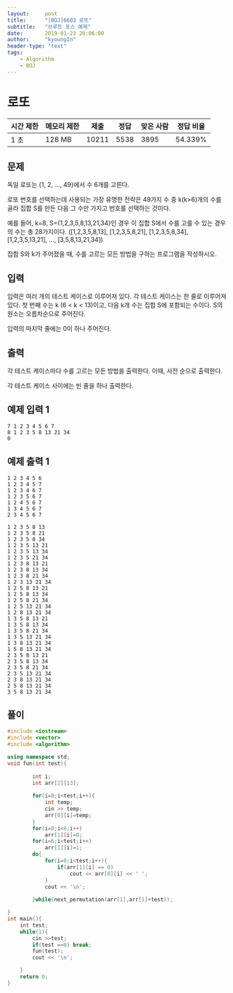 ```yaml
---
layout:     post
title:      "[BOJ]6603 로또"
subtitle:   "브루트 포스 예제"
date:       2019-01-23 20:06:00
author:     "kyoungIn"
header-type: "text"
tags:
    - Algorithm
    - BOJ
---
```

# 로또 



| 시간 제한 | 메모리 제한 | 제출  | 정답 | 맞은 사람 | 정답 비율 |
| --------- | ----------- | ----- | ---- | --------- | --------- |
| 1 초      | 128 MB      | 10211 | 5538 | 3895      | 54.339%   |

## 문제

독일 로또는 {1, 2, ..., 49}에서 수 6개를 고른다.

로또 번호를 선택하는데 사용되는 가장 유명한 전략은 49가지 수 중 k(k>6)개의 수를 골라 집합 S를 만든 다음 그 수만 가지고 번호를 선택하는 것이다.

예를 들어, k=8, S={1,2,3,5,8,13,21,34}인 경우 이 집합 S에서 수를 고를 수 있는 경우의 수는 총 28가지이다. ([1,2,3,5,8,13], [1,2,3,5,8,21], [1,2,3,5,8,34], [1,2,3,5,13,21], ..., [3,5,8,13,21,34])

집합 S와 k가 주어졌을 때, 수를 고르는 모든 방법을 구하는 프로그램을 작성하시오.

## 입력

입력은 여러 개의 테스트 케이스로 이루어져 있다. 각 테스트 케이스는 한 줄로 이루어져 있다. 첫 번째 수는 k (6 < k < 13)이고, 다음 k개 수는 집합 S에 포함되는 수이다. S의 원소는 오름차순으로 주어진다.

입력의 마지막 줄에는 0이 하나 주어진다. 

## 출력

각 테스트 케이스마다 수를 고르는 모든 방법을 출력한다. 이때, 사전 순으로 출력한다.

각 테스트 케이스 사이에는 빈 줄을 하나 출력한다.

## 예제 입력 1 

```
7 1 2 3 4 5 6 7
8 1 2 3 5 8 13 21 34
0
```

## 예제 출력 1 

```
1 2 3 4 5 6
1 2 3 4 5 7
1 2 3 4 6 7
1 2 3 5 6 7
1 2 4 5 6 7
1 3 4 5 6 7
2 3 4 5 6 7

1 2 3 5 8 13
1 2 3 5 8 21
1 2 3 5 8 34
1 2 3 5 13 21
1 2 3 5 13 34
1 2 3 5 21 34
1 2 3 8 13 21
1 2 3 8 13 34
1 2 3 8 21 34
1 2 3 13 21 34
1 2 5 8 13 21
1 2 5 8 13 34
1 2 5 8 21 34
1 2 5 13 21 34
1 2 8 13 21 34
1 3 5 8 13 21
1 3 5 8 13 34
1 3 5 8 21 34
1 3 5 13 21 34
1 3 8 13 21 34
1 5 8 13 21 34
2 3 5 8 13 21
2 3 5 8 13 34
2 3 5 8 21 34
2 3 5 13 21 34
2 3 8 13 21 34
2 5 8 13 21 34
3 5 8 13 21 34
```

## 풀이 

```cpp
#include <iostream>
#include <vector>
#include <algorithm>

using namespace std;
void fun(int test){
    
        int i;
        int arr[2][13];
        
        for(i=0;i<test;i++){
            int temp;
            cin >> temp;
            arr[0][i]=temp;
        }
        for(i=0;i<6;i++)
            arr[1][i]=0;
        for(i=6;i<test;i++)
            arr[1][i]=1;
        do{
            for(i=0;i<test;i++){
                if(arr[1][i] == 0)
                    cout << arr[0][i] << ' ';
            }
            cout << '\n';
            
        }while(next_permutation(arr[1],arr[1]+test));

}
int main(){
    int test;
    while(1){
        cin >>test;
        if(test ==0) break;
        fun(test);
        cout << '\n';

    }
    return 0;
}

```

